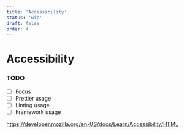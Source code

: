 ```yaml
---
title: 'Accessibility'
status: 'wip'
draft: false
order: 4
---
```


# Accessibility

### TODO

- [ ] Focus
- [ ] Prettier usage
- [ ] Linting usage
- [ ] Framework usage

https://developer.mozilla.org/en-US/docs/Learn/Accessibility/HTML

